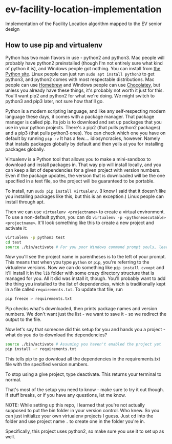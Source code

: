 # ev-facility-location-implementation
Implementation of the Facility Location algorithm mapped to the EV senior design

## How to use pip and virtualenv
Python has two main flavors in use - python2 and python3. Mac people will probably have python2 preinstalled (though I'm not entirely sure what kind of python it is), and Windows people got nothing. You can install from [the Python site](https://www.python.org/). Linux people can just run `sudo apt install python3` to get python3, and python2 comes with most respectable distributions. Mac people can use [Homebrew](https://brew.sh/) and Windows people can use [Chocolatey](https://chocolatey.org/), but unless you already have these things, it's probably not worth it just for this. You'll want pip2 and python2 for what we're doing. We might switch to python3 and pip3 later, not sure how that'll go.

Python is a modern scripting language, and like any self-respecting modern language these days, it comes with a package manager. That package manager is called pip. Its job is to download and set up packages that you use in your python projects. There's a pip2 (that pulls python2 packages) and a pip3 (that pulls python3 ones). You can check which one you have on default by running `pip -v` It has a few.... idiosyncracies, however. Namely that installs packages globally by default and then yells at you for installing packages globally.

Virtualenv is a Python tool that allows you to make a mini-sandbox to download and install packages in. That way pip will install locally, and you can keep a list of dependencies for a given project with version numbers. Even if the package updates, the version that is downloaded will be the one specified in a text file, so the project will be guaranteed to be portable.

To install, run `sudo pip install virtualenv`. (I know I said that it doesn't like you installing packages like this, but this is an exception.) Linux people can install through apt.

Then we can use `virtualenv <projectname>` to create a virtual environment. To use a non-default python, you can do `virtualenv -p <pythonexecutable> <projectname>`. It'll look something like this to create a new project and activate it:

```bash
virtualenv -p python3 test
cd test
source ./bin/activate # For you poor Windows command prompt souls, leave off the word source
```
Now you'll see the project name in parentheses is to the left of your prompt. This means that when you type `python` or `pip`, you're referring to the virtualenv versions. Now we can do something like `pip install cvxopt` and it'll install it in the `lib` folder with some crazy directory structure that is managed for you. All it did was install it, though. You'll probably want to add the thing you installed to the list of dependencies, which is traditionally kept in a file called `requirements.txt`. To update that file, run

```bash
pip freeze > requirements.txt
```

Pip checks what's downloaded, then prints package names and version numbers. We don't want just the list - we want to save it - so we redirect the output to the file.

Now let's say that someone did this setup for you and hands you a project - what do you do to download the dependencies?

```bash
source ./bin/activate # Assuming you haven't enabled the project yet
pip install -r requirements.txt
```

This tells pip to go download all the dependencies in the requirements.txt file with the specified version numbers.

To stop using a give project, type deactivate. This returns your terminal to normal.

That's most of the setup you need to know - make sure to try it out though. If stuff breaks, or if you have any questions, let me know.

NOTE: While setting up this repo, I learned that you're not actually supposed to put the bin folder in your version control. Who knew. So you can just initialize your own virtualenv projects I guess. Just cd into the folder and use project name `.` to create one in the folder you're in.

Specifically, this project uses python2, so make sure you use it to set up as well.

